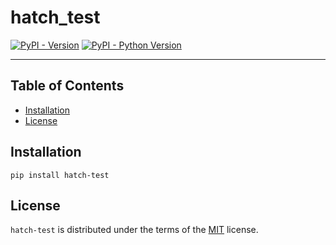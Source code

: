 # hatch_test

[![PyPI - Version](https://img.shields.io/pypi/v/hatch-test.svg)](https://pypi.org/project/hatch-test)
[![PyPI - Python Version](https://img.shields.io/pypi/pyversions/hatch-test.svg)](https://pypi.org/project/hatch-test)

---

## Table of Contents

- [Installation](#installation)
- [License](#license)

## Installation

```console
pip install hatch-test
```

## License

`hatch-test` is distributed under the terms of the [MIT](https://spdx.org/licenses/MIT.html) license.
